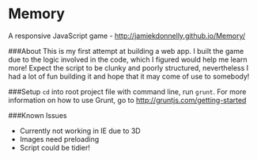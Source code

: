 Memory
======

A responsive JavaScript game - http://jamiekdonnelly.github.io/Memory/

###About
This is my first attempt at building a web app. I built the game due to the logic involved in the code, which I figured would help me learn more! Expect the script to be clunky and poorly structured, nevertheless I had a lot of fun building it and hope that it may come of use to somebody!  


###Setup
`cd` into root project file with command line, run `grunt`. For more information on how to use Grunt, go to http://gruntjs.com/getting-started

###Known Issues
  - Currently not working in IE due to 3D 
  - Images need preloading 
  - Script could be tidier! 
